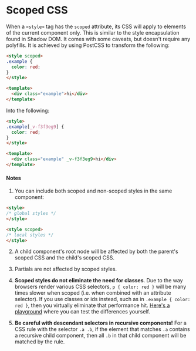 # Scoped CSS

When a `<style>` tag has the `scoped` attribute, its CSS will apply to elements of the current component only. This is similar to the style encapsulation found in Shadow DOM. It comes with some caveats, but doesn't require any polyfills. It is achieved by using PostCSS to transform the following:

``` html
<style scoped>
.example {
  color: red;
}
</style>

<template>
  <div class="example">hi</div>
</template>
```

Into the following:

``` html
<style>
.example[_v-f3f3eg9] {
  color: red;
}
</style>

<template>
  <div class="example" _v-f3f3eg9>hi</div>
</template>
```

#### Notes

1. You can include both scoped and non-scoped styles in the same component:

  ``` html
  <style>
  /* global styles */
  </style>

  <style scoped>
  /* local styles */
  </style>
  ```

2. A child component's root node will be affected by both the parent's scoped CSS and the child's scoped CSS.

3. Partials are not affected by scoped styles.

4. **Scoped styles do not eliminate the need for classes**. Due to the way browsers render various CSS selectors, `p { color: red }` will be many times slower when scoped (i.e. when combined with an attribute selector). If you use classes or ids instead, such as in `.example { color: red }`, then you virtually eliminate that performance hit. [Here's a playground](http://stevesouders.com/efws/css-selectors/csscreate.php) where you can test the differences yourself.

5. **Be careful with descendant selectors in recursive components!** For a CSS rule with the selector `.a .b`, if the element that matches `.a` contains a recursive child component, then all `.b` in that child component will be matched by the rule.
